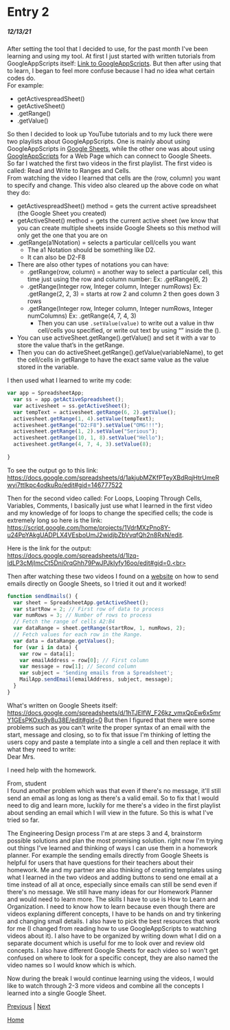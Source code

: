 # Entry 2
##### 12/13/21

After setting the tool that I decided to use, for the past month I've been learning and using my tool. At first I just started with written tutorials from GoogleAppScripts itself: [Link to GoogleAppScripts](https://developers.google.com/apps-script). But then after using that to learn, I began to feel more confuse because I had no idea what certain codes do. <br>
For example: <br>
* getActivespreadSheet()
* getActiveSheet()
* .getRange()
* .getValue()

So then I decided to look up YouTube tutorials and to my luck there were two playlists about GoogleAppScripts. One is mainly about using GoogleAppScripts in [Google Sheets](https://www.youtube.com/playlist?list=PLv9Pf9aNgemv62NNC5bXLR0CzeaIj5bcw), while the other one was about using [GoogleAppScripts](https://www.youtube.com/playlist?list=PLv9Pf9aNgemt82hBENyneRyHnD-zORB3l) for a Web Page which can connect to Google Sheets. <br>
So far I watched the first two videos in the first playlist. The first video is called: Read and Write to Ranges and Cells.<br>
From watching the video I learned that cells are the (row, column) you want to specify and change. This video also cleared up the above code on what they do:<br>
* getActivespreadSheet() method = gets the current active spreadsheet (the Google Sheet you created)
* getActiveSheet() method = gets the current active sheet (we know that you can create multiple sheets inside Google Sheets so this method will only get the one that you are on
* .getRange(a1Notation) = selects a particular cell/cells you want 
  * The a1 Notation should be something like D2. 
  * It can also be D2-F8
* There are also other types of notations you can have:
  * .getRange(row, column) = another way to select a particular cell, this time just using the row and column number: Ex: .getRange(6, 2)
  * .getRange(Integer row, Integer column, Integer numRows) Ex:  .getRange(2, 2, 3) = starts at row 2 and column 2 then goes down 3 rows
  * .getRange(Integer row, Integer column, Integer numRows, Integer numColumns) Ex: .getRange(4, 7, 4, 3)
    *   Then you can  use `.setValue(value)` to write out a value in thw cell/cells you specified, or write out text by using “” inside the ().
* You can use activeSheet.getRange().getValue() and set it with a var to store the value that’s in the getRange.
* Then you can do activeSheet.getRange().getValue(variableName), to get the cell/cells in getRange to have the exact same value as the value stored in the variable.

I then used what I learned to write my code:
```js
var app = SpreadsheetApp;
  var ss = app.getActiveSpreadsheet();
  var activesheet = ss.getActiveSheet();
  var tempText = activesheet.getRange(6, 2).getValue();
  activesheet.getRange(1, 4).setValue(tempText);
  activesheet.getRange("D2:F8").setValue("OMG!!!");
  activesheet.getRange(1, 2).setValue("Serious");
  activesheet.getRange(10, 1, 8).setValue("Hello");
  activesheet.getRange(4, 7, 4, 3).setValue(8);
  
}
```
To see the output go to this link: https://docs.google.com/spreadsheets/d/1akjubMZKfPTeyXBdRqjHtrUmeRwyi7ttIkpc4odkuRo/edit#gid=146777522 <br>

Then for the second video called: For Loops, Looping Through Cells, Variables, Comments, I basically just use what I learned in the first video and my knowledge of for loops to change the specified cells; the code is extremely long so here is the link: https://script.google.com/home/projects/1VdrMXzPno8Y-u24PpYAkgUADPLX4VEsboUmJ2widjbZbVvqfQh2n8RxN/edit. <br>

Here is the link for the output: https://docs.google.com/spreadsheets/d/1lzq-ldLP3cMjImcCt5Dni0rqGhh79PwJPJkIyfy16oo/edit#gid=0.<br>

Then after watching these two videos I found on a [website](https://developers.google.com/apps-script/samples/automations/send-emails) on how to send emails directly on Google Sheets, so I tried it out and it worked!
```js
function sendEmails() {
  var sheet = SpreadsheetApp.getActiveSheet();
  var startRow = 2; // First row of data to process
  var numRows = 3; // Number of rows to process
  // Fetch the range of cells A2:B4
  var dataRange = sheet.getRange(startRow, 1, numRows, 2);
  // Fetch values for each row in the Range.
  var data = dataRange.getValues();
  for (var i in data) {
    var row = data[i];
    var emailAddress = row[0]; // First column
    var message = row[1]; // Second column
    var subject = 'Sending emails from a Spreadsheet';
    MailApp.sendEmail(emailAddress, subject, message);
  }
}
```
What's written on Google Sheets itself: https://docs.google.com/spreadsheets/d/1hTJEIfW_F26kz_vmxQpEw6x5mrY1GEsPKOxs9v8u38E/edit#gid=0
But then I figured that there were some problems such as you can't write the proper syntax of an email with the start, message and closing, so to fix that issue I'm thinking of letting the users copy and paste a template into a single a cell and then replace it with what they need to write: <br>
Dear Mrs. <br>

I need help with the homework. <br>

From, student <br>
I found another problem which was that even if there's no message, it'll still send an email as long as long as there's a valid email. So to fix that I would need to dig and learn more, luckily for me there's a video in the first playlist about sending an email which I will view in the future. So this is what I've tried so far.<br>

The Engineering Design process I'm at are steps 3 and 4, brainstorm possible solutions and plan the most promising solution. right now I'm trying out things I've learned and thinking of ways I can use them in a homework planner. For example the sending emails directly from Google Sheets is helpful for users that have questions for their teachers about their homework. Me and my partner are also thinking of creating templates using what I learned in the two videos and adding buttons to send one email at a time instead of all at once, especially since emails can still be send even if there's no message. We still have many ideas for our Homework Planner and would need to learn more. The skills I have to use is How to Learn and Organization. I need to know how to learn because even though there are videos explaning different concepts, I have to be hands on and try tinkering and changing small details. I also have to pick the best resources that work for me (I changed from reading how to use GoogleAppScripts to watching videos about it). I also have to be organized by writing down what I did on a separate document which is useful for me to look over and review old concepts. I also have different Google Sheets for each video so I won't get confused on where to look for a specific concept, they are also named the video names so I would know which is which. <br>

Now during the break I would continue learning using the videos, I would like to watch through 2-3 more videos and combine all the concepts I learned into a single Google Sheet. 







[Previous](entry01.md) | [Next](entry03.md)

[Home](../README.md)
